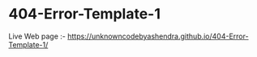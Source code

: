 # 404-Error-Template-1

Live Web page :- https://unknowncodebyashendra.github.io/404-Error-Template-1/



